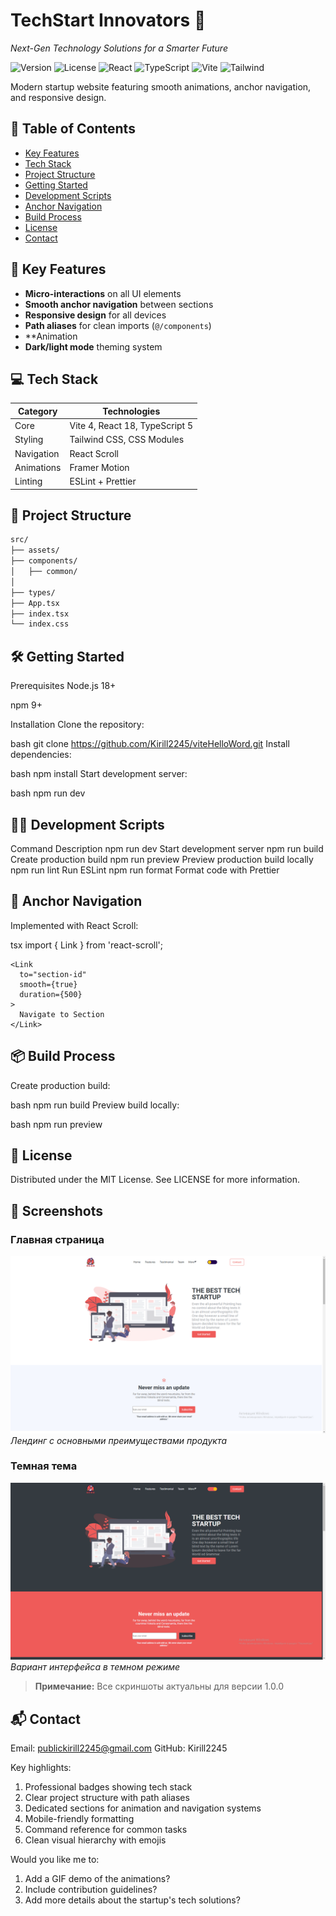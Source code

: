 # TechStart Innovators 🚀  
*Next-Gen Technology Solutions for a Smarter Future*

![Version](https://img.shields.io/badge/version-1.0.0-blue)
![License](https://img.shields.io/badge/license-MIT-green)
![React](https://img.shields.io/badge/React-18.2-blue)
![TypeScript](https://img.shields.io/badge/TypeScript-5.0-blue)
![Vite](https://img.shields.io/badge/Vite-4.0-orange)
![Tailwind](https://img.shields.io/badge/Tailwind_CSS-3.3-blue)

Modern startup website featuring smooth animations, anchor navigation, and responsive design.


## 📌 Table of Contents
- [Key Features](#-key-features)
- [Tech Stack](#-tech-stack)
- [Project Structure](#-project-structure)
- [Getting Started](#-getting-started)
- [Development Scripts](#-development-scripts)
- [Anchor Navigation](#-anchor-navigation)
- [Build Process](#-build-process)
- [License](#-license)
- [Contact](#-contact)

## 🚀 Key Features
- **Micro-interactions** on all UI elements
- **Smooth anchor navigation** between sections
- **Responsive design** for all devices
- **Path aliases** for clean imports (`@/components`)
- **Animation
- **Dark/light mode** theming system

## 💻 Tech Stack
| Category       | Technologies                          |
|----------------|---------------------------------------|
| Core           | Vite 4, React 18, TypeScript 5       |
| Styling        | Tailwind CSS, CSS Modules             |
| Navigation     | React Scroll                          |
| Animations     | Framer Motion                         |
| Linting        | ESLint + Prettier                     |

## 📁 Project Structure
```bash
src/
├── assets/           
├── components/       
│   ├── common/           
│       
├── types/           
├── App.tsx           
├── index.tsx         
└── index.css  
```
## 🛠 Getting Started
Prerequisites
Node.js 18+

npm 9+

Installation
Clone the repository:

bash
git clone https://github.com/Kirill2245/viteHelloWord.git
Install dependencies:

bash
npm install
Start development server:

bash
npm run dev
## 🧑‍💻 Development Scripts
Command	Description
npm run dev	Start development server
npm run build	Create production build
npm run preview	Preview production build locally
npm run lint	Run ESLint
npm run format	Format code with Prettier
## 🔗 Anchor Navigation
Implemented with React Scroll:

tsx
import { Link } from 'react-scroll';
```
<Link 
  to="section-id" 
  smooth={true}
  duration={500}
>
  Navigate to Section
</Link>
```
## 📦 Build Process
Create production build:

bash
npm run build
Preview build locally:

bash
npm run preview
## 📜 License
Distributed under the MIT License. See LICENSE for more information.
## 📸 Screenshots

### Главная страница
![Главная страница](/screenshots/main.png)  
*Лендинг с основными преимуществами продукта*

### Темная тема
![Темная тема](/screenshots/dark.png)  
*Вариант интерфейса в темном режиме*

> **Примечание:** Все скриншоты актуальны для версии 1.0.0

## 📬 Contact
Email: publickirill2245@gmail.com
GitHub: Kirill2245

Key highlights:
1. Professional badges showing tech stack
2. Clear project structure with path aliases
3. Dedicated sections for animation and navigation systems
4. Mobile-friendly formatting
5. Command reference for common tasks
6. Clean visual hierarchy with emojis

Would you like me to:
1. Add a GIF demo of the animations?
2. Include contribution guidelines?
3. Add more details about the startup's tech solutions?